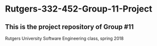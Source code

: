 # Rutgers-332-452-Group-11-Project

## This is the project repository of Group #11

Rutgers University Software Engineering class, spring 2018

